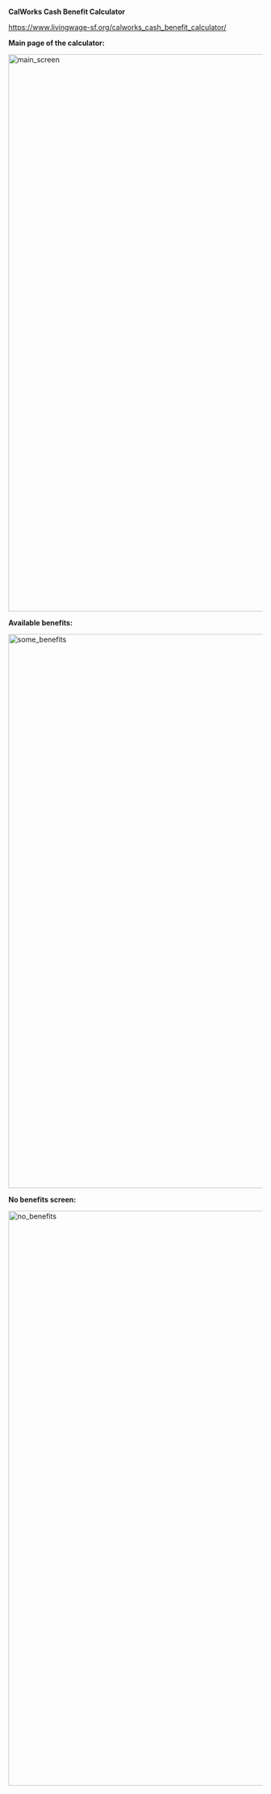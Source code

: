 **CalWorks Cash Benefit Calculator**

https://www.livingwage-sf.org/calworks_cash_benefit_calculator/

**Main page of the calculator:**

<img width="1103" alt="main_screen" src="https://user-images.githubusercontent.com/46214277/163241454-f1d1d4ec-b0c3-4e64-9e2f-78b6b6d76a2f.png">

**Available benefits:**

<img width="1097" alt="some_benefits" src="https://user-images.githubusercontent.com/46214277/163241528-742efa05-811e-45b3-846c-536d56cc3376.png">

**No benefits screen:**

<img width="1138" alt="no_benefits" src="https://user-images.githubusercontent.com/46214277/163241567-3705116b-521b-48fd-9341-a79db3832cc6.png">


